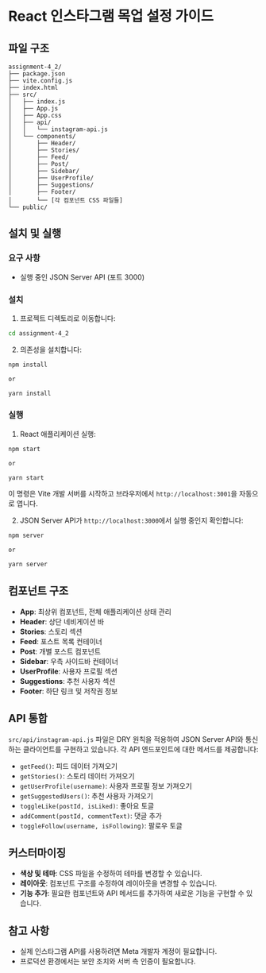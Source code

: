 # React 인스타그램 목업 설정 가이드

## 파일 구조

```
assignment-4_2/
├── package.json
├── vite.config.js
├── index.html
├── src/
│   ├── index.js
│   ├── App.js
│   ├── App.css
│   ├── api/
│   │   └── instagram-api.js
│   └── components/
│       ├── Header/
│       ├── Stories/
│       ├── Feed/
│       ├── Post/
│       ├── Sidebar/
│       ├── UserProfile/
│       ├── Suggestions/
│       ├── Footer/
│       └── [각 컴포넌트 CSS 파일들]
└── public/
```

## 설치 및 실행

### 요구 사항
- 실행 중인 JSON Server API (포트 3000)

### 설치

1. 프로젝트 디렉토리로 이동합니다:
```bash
cd assignment-4_2
```

2. 의존성을 설치합니다:
```bash
npm install

or

yarn install
```

### 실행

1. React 애플리케이션 실행:
```bash
npm start

or

yarn start
```

이 명령은 Vite 개발 서버를 시작하고 브라우저에서 `http://localhost:3001`을 자동으로 엽니다.

2. JSON Server API가 `http://localhost:3000`에서 실행 중인지 확인합니다:
```bash
npm server

or

yarn server
```

## 컴포넌트 구조

- **App**: 최상위 컴포넌트, 전체 애플리케이션 상태 관리
- **Header**: 상단 네비게이션 바
- **Stories**: 스토리 섹션
- **Feed**: 포스트 목록 컨테이너
- **Post**: 개별 포스트 컴포넌트
- **Sidebar**: 우측 사이드바 컨테이너
- **UserProfile**: 사용자 프로필 섹션
- **Suggestions**: 추천 사용자 섹션
- **Footer**: 하단 링크 및 저작권 정보

## API 통합

`src/api/instagram-api.js` 파일은 DRY 원칙을 적용하여 JSON Server API와 통신하는 클라이언트를 구현하고 있습니다. 각 API 엔드포인트에 대한 메서드를 제공합니다:

- `getFeed()`: 피드 데이터 가져오기
- `getStories()`: 스토리 데이터 가져오기 
- `getUserProfile(username)`: 사용자 프로필 정보 가져오기
- `getSuggestedUsers()`: 추천 사용자 가져오기
- `toggleLike(postId, isLiked)`: 좋아요 토글
- `addComment(postId, commentText)`: 댓글 추가
- `toggleFollow(username, isFollowing)`: 팔로우 토글

## 커스터마이징

- **색상 및 테마**: CSS 파일을 수정하여 테마를 변경할 수 있습니다.
- **레이아웃**: 컴포넌트 구조를 수정하여 레이아웃을 변경할 수 있습니다.
- **기능 추가**: 필요한 컴포넌트와 API 메서드를 추가하여 새로운 기능을 구현할 수 있습니다.

## 참고 사항

- 실제 인스타그램 API를 사용하려면 Meta 개발자 계정이 필요합니다.
- 프로덕션 환경에서는 보안 조치와 서버 측 인증이 필요합니다.
